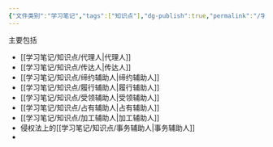 ```yaml
---
{"文件类别":"学习笔记","tags":["知识点"],"dg-publish":true,"permalink":"/学习笔记/知识点/辅助人/","dgPassFrontmatter":true}
---
```


主要包括
- [[学习笔记/知识点/代理人\|代理人]]
- [[学习笔记/知识点/传达人\|传达人]]
- [[学习笔记/知识点/缔约辅助人\|缔约辅助人]]
- [[学习笔记/知识点/履行辅助人\|履行辅助人]]
- [[学习笔记/知识点/受领辅助人\|受领辅助人]]
- [[学习笔记/知识点/占有辅助人\|占有辅助人]]
- [[学习笔记/知识点/加工辅助人\|加工辅助人]]
- 侵权法上的[[学习笔记/知识点/事务辅助人\|事务辅助人]]
- 